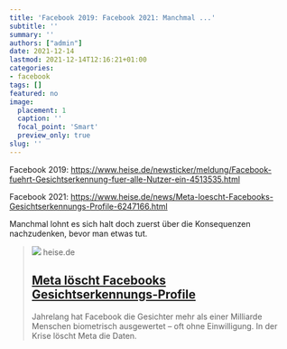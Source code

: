 ```yaml
---
title: 'Facebook 2019: Facebook 2021: Manchmal ...'
subtitle: ''
summary: ''
authors: ["admin"]
date: 2021-12-14
lastmod: 2021-12-14T12:16:21+01:00
categories:
- facebook
tags: []
featured: no
image:
  placement: 1
  caption: ''
  focal_point: 'Smart'
  preview_only: true
slug: ''
---
```

Facebook 2019: https://www.heise.de/newsticker/meldung/Facebook-fuehrt-Gesichtserkennung-fuer-alle-Nutzer-ein-4513535.html

Facebook 2021:
https://www.heise.de/news/Meta-loescht-Facebooks-Gesichtserkennungs-Profile-6247166.html

Manchmal lohnt es sich halt doch zuerst über die Konsequenzen nachzudenken, bevor man etwas tut.
> [![](https://heise.cloudimg.io/bound/1200x1200/q85.png-lossy-85.webp-lossy-85.foil1/_www-heise-de_/imgs/18/3/1/9/9/3/4/0/shutterstock_1834395124-c5b7fc267e73a1e6.jpg)](https://www.heise.de/news/Meta-loescht-Facebooks-Gesichtserkennungs-Profile-6247166.html)
> heise.de
> ## [Meta löscht Facebooks Gesichtserkennungs-Profile](https://www.heise.de/news/Meta-loescht-Facebooks-Gesichtserkennungs-Profile-6247166.html)
>
>Jahrelang hat Facebook die Gesichter mehr als einer Milliarde Menschen biometrisch ausgewertet – oft ohne Einwilligung. In der Krise löscht Meta die Daten.


